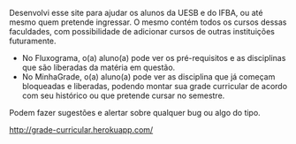 Desenvolvi esse site para ajudar os alunos da UESB e do IFBA, ou até mesmo quem pretende ingressar.
O mesmo contém todos os cursos dessas faculdades, com possibilidade de adicionar cursos de outras instituições futuramente.

- No Fluxograma, o(a) aluno(a) pode ver os pré-requisitos e as disciplinas que são liberadas da matéria em questão.
- No MinhaGrade, o(a) aluno(a) pode ver as disciplina que já começam bloqueadas e liberadas, podendo montar sua grade curricular de acordo com seu histórico ou que pretende cursar no semestre.

Podem fazer sugestões e alertar sobre qualquer bug ou algo do tipo.

http://grade-curricular.herokuapp.com/

